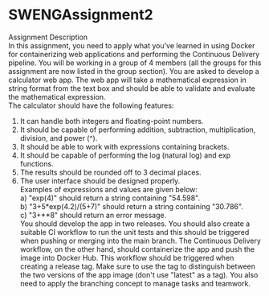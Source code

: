 # SWENGAssignment2  
Assignment Description  
In this assignment, you need to apply what you've learned in using Docker for containerizing web applications and performing the Continuous Delivery pipeline. You will be working in a group of 4 members (all the groups for this assignment are now listed in the group section). You are asked to develop a calculator web app. The web app will take a mathematical expression in string format from the text box and should be able to validate and evaluate the mathematical expression.  
The calculator should have the following features:  
1) It can handle both integers and floating-point numbers.  
2) It should be capable of performing addition, subtraction, multiplication, division, and power (^).  
3) It should be able to work with expressions containing brackets.  
4) It should be capable of performing the log (natural log) and exp functions.  
5) The results should be rounded off to 3 decimal places.  
6) The user interface should be designed properly.  
Examples of expressions and values are given below:  
a) "exp(4)" should return a string containing "54.598".  
b) "3+5*exp(4.2)/(5+7)" should return a string containing "30.786".  
c) "3+**8" should return an error message.  
You should develop the app in two releases. You should also create a suitable CI workflow to run the unit tests and this should be triggered when pushing or merging into the main branch. The Continuous Delivery workflow, on the other hand, should containerize the app and push the image into Docker Hub. This workflow should be triggered when creating a release tag. Make sure to use the tag to distinguish between the two versions of the app image (don't use "latest" as a tag). You also need to apply the branching concept to manage tasks and teamwork.
